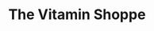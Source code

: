 ---
title: "The Vitamin Shoppe"
url: /orlando/the-vitamin-shoppe-eastgate-drive/
shop: Nahrungsergänzung
---